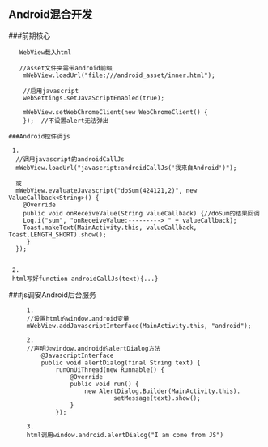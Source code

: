 Android混合开发
---

###前期核心
 ```
    WebView载入html

    //asset文件夹需带android前缀
     mWebView.loadUrl("file:///android_asset/inner.html");

     //启用javascript
     webSettings.setJavaScriptEnabled(true);

     mWebView.setWebChromeClient(new WebChromeClient() {
     });  //不设置alert无法弹出

###Android控件调js
```
     1.
      //调用javascript的androidCallJs
      mWebView.loadUrl("javascript:androidCallJs('我来自Android')");

      或
      mWebView.evaluateJavascript("doSum(424121,2)", new ValueCallback<String>() {
        @Override
        public void onReceiveValue(String valueCallback) {//doSum的结果回调
        Log.i("sum", "onReceiveValue:---------> " + valueCallback);
        Toast.makeText(MainActivity.this, valueCallback, Toast.LENGTH_SHORT).show();
         }
      });


     2.
     html写好function androidCallJs(text){...}


###js调安Android后台服务
```
     1.
     //设置html的window.android变量
     mWebView.addJavascriptInterface(MainActivity.this, "android");

     2.
     //声明为window.android的alertDialog方法
         @JavascriptInterface
         public void alertDialog(final String text) {
             runOnUiThread(new Runnable() {
                 @Override
                 public void run() {
                     new AlertDialog.Builder(MainActivity.this).
                             setMessage(text).show();
                 }
             });

     3.
     html调用window.android.alertDialog("I am come from JS")